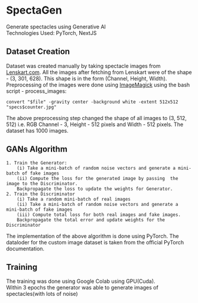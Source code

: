 # SpectaGen
Generate spectacles using Generative AI  
Technologies Used: PyTorch, NextJS


## Dataset Creation
Dataset was created manually by taking spectacle images from [Lenskart.com](https://lenskart.com). All the images after fetching from Lenskart were of the shape - (3, 301, 628). This shape is in the form (Channel, Height, Width).  
Preprocessing of the images were done using [ImageMagick](https://github.com/imagemagick/imagemagick) using the bash script - process_images: 
```
convert "$file" -gravity center -background white -extent 512x512 "specs$counter.jpg"
```
The above preprocessing step changed the shape of all images to (3, 512, 512) i.e. RGB Channel - 3, Height - 512 pixels and Width - 512 pixels. The dataset has 1000 images.

## GANs Algorithm
```
1. Train the Generator:
    (i) Take a mini-batch of random noise vectors and generate a mini-batch of fake images
    (ii) Compute the loss for the generated image by passing  the image to the Discriminator.
    Backpropagate the loss to update the weights for Generator. 
2. Train the Discriminator
    (i) Take a random mini-batch of real images
    (ii) Take a mini-batch of random noise vectors and generate a mini-batch of fake images
    (iii) Compute total loss for both real images and fake images.
    Backpropagate the total error and update weights for the Discriminator
```
The implementation of the above algorithm is done using PyTorch. The dataloder for the custom image dataset is taken from the official PyTorch documentation.

## Training 

The training was done using Google Colab using GPU(Cuda).  
Within 3 epochs the generator was able to generate images of spectacles(with lots of noise) 
